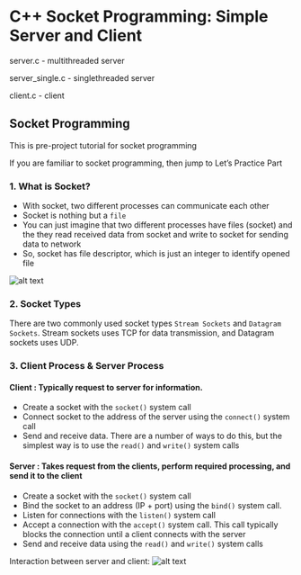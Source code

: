 # C++ Socket Programming: Simple Server and Client

server.c - multithreaded server 

server_single.c - singlethreaded server

client.c - client


## Socket Programming

This is pre-project tutorial for socket programming

If you are familiar to socket programming, then jump to Let’s Practice Part

### 1. What is Socket?

* With socket, two different processes can communicate each other
* Socket is nothing but a ```file```
* You can just imagine that two different processes have files (socket) and the they read received data from socket and write to socket for sending data to network
* So, socket has file descriptor, which is just an integer to identify opened file

![alt text](https://github.com/kusdavletov/C-Socket-Programming-Simple-Server-and-Client/blob/master/pics/scheme.png)

### 2. Socket Types

There are two commonly used socket types ```Stream Sockets``` and ```Datagram Sockets```. Stream sockets uses TCP for data transmission, and Datagram sockets uses UDP.

### 3. Client Process & Server Process

#### Client : Typically request to server for information.
* Create a socket with the ```socket()``` system call
* Connect socket to the address of the server using the ```connect()``` system call
* Send and receive data. There are a number of ways to do this, but the simplest way is to use the ```read()``` and ```write()``` system calls

#### Server : Takes request from the clients, perform required processing, and send it to the client
* Create a socket with the ```socket()``` system call
* Bind the socket to an address (IP + port) using the ```bind()``` system call.
* Listen for connections with the ```listen()``` system call
* Accept a connection with the ```accept()``` system call. This call typically blocks the connection until a client connects with the server
* Send and receive data using the ```read()``` and ```write()``` system calls

Interaction between server and client:
![alt text](https://github.com/kusdavletov/C-Socket-Programming-Simple-Server-and-Client/blob/master/pics/scheme1.png)


